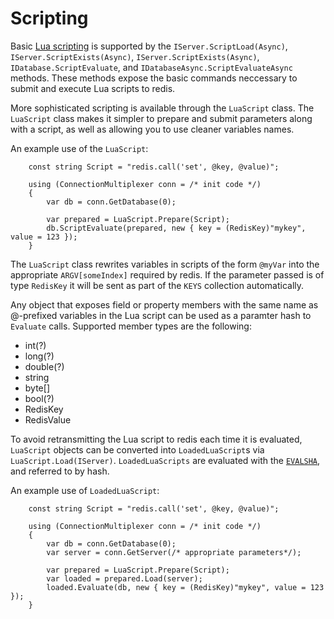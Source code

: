 ﻿Scripting
===

Basic [Lua scripting](http://redis.io/commands/EVAL) is supported by the `IServer.ScriptLoad(Async)`, `IServer.ScriptExists(Async)`, `IServer.ScriptExists(Async)`, `IDatabase.ScriptEvaluate`, and `IDatabaseAsync.ScriptEvaluateAsync` methods.
These methods expose the basic commands neccessary to submit and execute Lua scripts to redis.

More sophisticated scripting is available through the `LuaScript` class.  The `LuaScript` class makes it simpler to prepare and submit parameters along with a script, as well as allowing you to use 
cleaner variables names.

An example use of the `LuaScript`:

```
	const string Script = "redis.call('set', @key, @value)";

	using (ConnectionMultiplexer conn = /* init code */)
	{
		var db = conn.GetDatabase(0);

		var prepared = LuaScript.Prepare(Script);
		db.ScriptEvaluate(prepared, new { key = (RedisKey)"mykey", value = 123 });
	}
```

The `LuaScript` class rewrites variables in scripts of the form `@myVar` into the appropriate `ARGV[someIndex]` required by redis.  If the 
parameter passed is of type `RedisKey` it will be sent as part of the `KEYS` collection automatically.

Any object that exposes field or property members with the same name as @-prefixed variables in the Lua script can be used as a paramter hash to
`Evaluate` calls.  Supported member types are the following:

 - int(?)
 - long(?)
 - double(?)
 - string
 - byte[]
 - bool(?)
 - RedisKey
 - RedisValue


To avoid retransmitting the Lua script to redis each time it is evaluated, `LuaScript` objects can be converted into `LoadedLuaScript`s via `LuaScript.Load(IServer)`.
`LoadedLuaScripts` are evaluated with the [`EVALSHA`](http://redis.io/commands/evalsha), and referred to by hash.

An example use of `LoadedLuaScript`:

```
	const string Script = "redis.call('set', @key, @value)";

	using (ConnectionMultiplexer conn = /* init code */)
	{
		var db = conn.GetDatabase(0);
		var server = conn.GetServer(/* appropriate parameters*/);

		var prepared = LuaScript.Prepare(Script);
		var loaded = prepared.Load(server);
		loaded.Evaluate(db, new { key = (RedisKey)"mykey", value = 123 });
	}
```